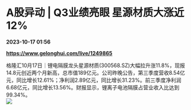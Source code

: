 # A股异动 | Q3业绩亮眼 星源材质大涨近12%

**2023-10-17 01:56**

**https://www.gelonghui.com/live/1249865**

格隆汇10月17日｜锂电隔膜龙头星源材质(300568.SZ)大幅拉升涨11.8%，现报14.8元创近两个月新高，总市值189亿元。公司昨晚公告，第三季度营收8.54亿元，同比增长12.61%；净利润2.89亿元，同比增长31.23%。前三季度净利润6.68亿元，同比增长13.56%。财报显示，锂离子电池隔膜占营业收入比达到99.34%。  
![](https://img3.gelonghui.com/47c93-f6dc33f6-adf4-47b7-ade4-ad4810d66729.png)